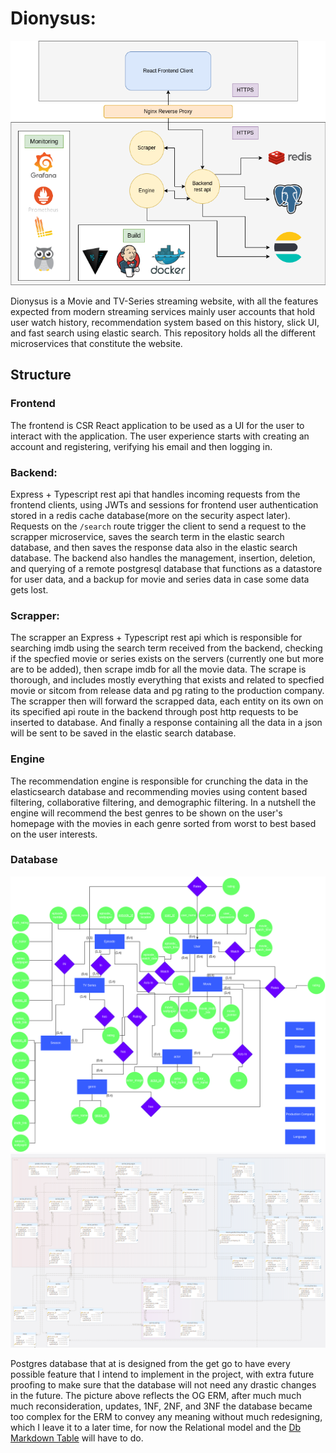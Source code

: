 # Dionysus:

![stack](https://github.com/AbbasSrour/dionysus/blob/main/assets/Dionysus.Stack.png)

Dionysus is a Movie and TV-Series streaming website, with all the features expected from modern streaming services
mainly user accounts that hold user watch history, recommendation system based on this history, slick UI, and fast search using
elastic search. This repository holds all the different microservices that constitute the website.

## Structure

### Frontend

The frontend is CSR React application to be used as a UI for the user to interact with the application. The user experience starts with creating
an account and registering, verifying his email and then logging in.

### Backend:

Express + Typescript rest api that handles incoming requests from the frontend clients, using JWTs and sessions for frontend user authentication stored in
a redis cache database(more on the security aspect later). Requests on the `/search` route trigger the client to send a request to
the scrapper microservice, saves the search term in the elastic search database, and then saves the response data also in the elastic search
database. The backend also handles the management, insertion, deletion, and querying of a remote postgresql database
that functions as a datastore for user data, and a backup for movie and series data in case some data gets lost.

### Scrapper:

The scrapper an Express + Typescript rest api which is responsible for searching imdb using the search term received from the backend,
checking if the specfied movie or series exists on the servers (currently one but more are to be added), then scrape imdb for all the movie data.
The scrape is thorough, and includes mostly everything that exists and related to specfied movie or sitcom from release data and pg rating
to the production company. The scrapper then will forward the scrapped data, each entity on its own on its specified api route in the backend
through post http requests to be inserted to database. And finally a response containing all the data in a json will be sent to be saved in
the elastic search database.

### Engine

The recommendation engine is responsible for crunching the data in the elasticsearch database and recommending movies using content based
filtering, collaborative filtering, and demographic filtering. In a nutshell the engine will recommend the best genres to be shown on the
user's homepage with the movies in each genre sorted from worst to best based on the user interests.

### Database
![ER Model](https://github.com/AbbasSrour/dionysus/blob/main/assets/Dionysus.ERM.png)
![RM](https://github.com/AbbasSrour/dionysus/blob/main/assets/Dionysus.RM.png)

Postgres database that at is designed from the get go to have every possible feature that I intend to implement in the project, with extra
future proofing to make sure that the database will not need any drastic changes in the future. The picture above reflects the OG ERM, after 
much much much reconsideration, updates, 1NF, 2NF, and 3NF the database became too complex for the ERM to convey any meaning without much 
redesigning, which I leave it to a later time, for now the Relational model and the [Db Markdown Table](https://github.com/AbbasSrour/dionysus/blob/main/Database/Dionysus-RM.md) will have to do.

